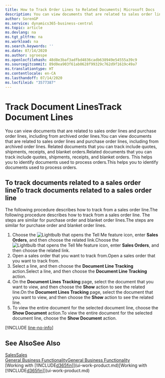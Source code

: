 ```yaml
---
title: How to Track Order Lines to Related Documents| Microsoft Docs
description: You can view documents that are related to sales order lines and purchase order lines, including from archived order lines. Related documents that you can track include quotes, shipments, receipts, and blanket orders. This helps you to identify documents used to process orders.
author: SorenGP
ms.service: dynamics365-business-central
ms.topic: article
ms.devlang: na
ms.tgt_pltfrm: na
ms.workload: na
ms.search.keywords: ''
ms.date: 07/14/2020
ms.author: sgroespe
ms.openlocfilehash: 48d8e3baf3adfbd4836cadb638949e54555a39c9
ms.sourcegitcommit: 89d0ea903f61ab0628f99329c762d9f1619c49a7
ms.translationtype: HT
ms.contentlocale: en-CA
ms.lasthandoff: 07/14/2020
ms.locfileid: "3577387"
---
```

# <a name="track-document-lines"></a><span data-ttu-id="f7f05-105">Track Document Lines</span><span class="sxs-lookup"><span data-stu-id="f7f05-105">Track Document Lines</span></span>
<span data-ttu-id="f7f05-106">You can view documents that are related to sales order lines and purchase order lines, including from archived order lines.</span><span class="sxs-lookup"><span data-stu-id="f7f05-106">You can view documents that are related to sales order lines and purchase order lines, including from archived order lines.</span></span> <span data-ttu-id="f7f05-107">Related documents that you can track include quotes, shipments, receipts, and blanket orders.</span><span class="sxs-lookup"><span data-stu-id="f7f05-107">Related documents that you can track include quotes, shipments, receipts, and blanket orders.</span></span> <span data-ttu-id="f7f05-108">This helps you to identify documents used to process orders.</span><span class="sxs-lookup"><span data-stu-id="f7f05-108">This helps you to identify documents used to process orders.</span></span>  

## <a name="to-track-documents-related-to-a-sales-order-line"></a><span data-ttu-id="f7f05-109">To track documents related to a sales order line</span><span class="sxs-lookup"><span data-stu-id="f7f05-109">To track documents related to a sales order line</span></span>
<span data-ttu-id="f7f05-110">The following procedure describes how to track from a sales order line.</span><span class="sxs-lookup"><span data-stu-id="f7f05-110">The following procedure describes how to track from a sales order line.</span></span> <span data-ttu-id="f7f05-111">The steps are similar for purchase order and blanket order lines.</span><span class="sxs-lookup"><span data-stu-id="f7f05-111">The steps are similar for purchase order and blanket order lines.</span></span>

1.  <span data-ttu-id="f7f05-112">Choose the ![Lightbulb that opens the Tell Me feature](media/ui-search/search_small.png "Tell me what you want to do") icon, enter **Sales Orders**, and then choose the related link.</span><span class="sxs-lookup"><span data-stu-id="f7f05-112">Choose the ![Lightbulb that opens the Tell Me feature](media/ui-search/search_small.png "Tell me what you want to do") icon, enter **Sales Orders**, and then choose the related link.</span></span>  
2.  <span data-ttu-id="f7f05-113">Open a sales order that you want to track from.</span><span class="sxs-lookup"><span data-stu-id="f7f05-113">Open a sales order that you want to track from.</span></span>  
3.  <span data-ttu-id="f7f05-114">Select a line, and then choose the **Document Line Tracking** action.</span><span class="sxs-lookup"><span data-stu-id="f7f05-114">Select a line, and then choose the **Document Line Tracking** action.</span></span>
4. <span data-ttu-id="f7f05-115">On the **Document Lines Tracking** page, select the document that you want to view, and then choose the **Show** action to see the related line.</span><span class="sxs-lookup"><span data-stu-id="f7f05-115">On the **Document Lines Tracking** page, select the document that you want to view, and then choose the **Show** action to see the related line.</span></span>
5. <span data-ttu-id="f7f05-116">To view the entire document for the selected document line, choose the **Show Document** action.</span><span class="sxs-lookup"><span data-stu-id="f7f05-116">To view the entire document for the selected document line, choose the **Show Document** action.</span></span>

[!INCLUDE [line-no-info](includes/line-no-info.md)]

## <a name="see-also"></a><span data-ttu-id="f7f05-117">See Also</span><span class="sxs-lookup"><span data-stu-id="f7f05-117">See Also</span></span>
[<span data-ttu-id="f7f05-118">Sales</span><span class="sxs-lookup"><span data-stu-id="f7f05-118">Sales</span></span>](sales-manage-sales.md)  
[<span data-ttu-id="f7f05-119">General Business Functionality</span><span class="sxs-lookup"><span data-stu-id="f7f05-119">General Business Functionality</span></span>](ui-across-business-areas.md)  
<span data-ttu-id="f7f05-120">[Working with [!INCLUDE[d365fin](includes/d365fin_md.md)]](ui-work-product.md)</span><span class="sxs-lookup"><span data-stu-id="f7f05-120">[Working with [!INCLUDE[d365fin](includes/d365fin_md.md)]](ui-work-product.md)</span></span>
